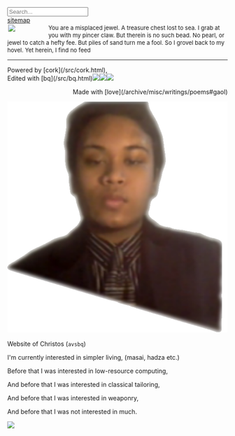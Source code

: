 <style>#x{float:left;margin:2px;}</style>

<div id=toc><input type="text" id="sB" placeholder="Search..."><div id="sR"></div><script src="/src/run/s.js"></script><a href="/">sitemap</a><br><img id="x" src="/pix/homepage-art.avif" style="width:90px;"><span style="font-size: 13px;">You are a misplaced jewel. A treasure chest lost to sea. I grab at you with my pincer claw. But therein is no such bead. No pearl, or jewel to catch a hefty fee. But piles of sand turn me a fool. So I grovel back to my hovel. Yet herein, I find no feed</span><hr>Powered by [cork](/src/cork.html),<br>Edited with [bq](/src/bq.html)<img src="/pix/glenda.avif" style="width:25px;"><img src="/pix/gopher.avif" style="width:12px;"><img src="/pix/puffy1.avif" style="width:25px;"><p style="text-align: right;">Made with [love](/archive/misc/writings/poems#gaol)</p> </div>

<img src=/pix/cover-photo1.png>

Website of Christos (`avsbq`)

I'm currently interested in simpler living, (masai, hadza etc.)

Before that I was interested in low-resource computing, 

And before that I was interested in classical tailoring, 

And before that I was interested in weaponry,

And before that I was not interested in much.

<img src="/pix/chickens-kicking-football.avif" style="width:250px;">
